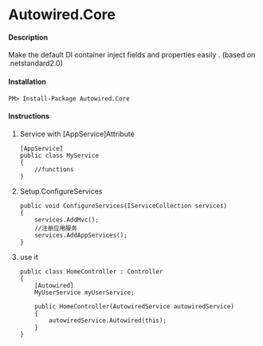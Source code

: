 # Autowired.Core

#### Description
Make the default DI container  inject fields and properties easily . (based on .netstandard2.0)

#### Installation


```
PM> Install-Package Autowired.Core
```


#### Instructions

 1. Service with [AppService]Attribute
    ```
    [AppService]
    public class MyService
    {
        //functions
    }
    ```

 2. Setup.ConfigureServices 
    ```
    public void ConfigureServices(IServiceCollection services)
    {
        services.AddMvc();
        //注册应用服务
        services.AddAppServices();
    }
    ```
 3. use it
    ```
    public class HomeController : Controller
    {
        [Autowired]
        MyUserService myUserService;

        public HomeController(AutowiredService autowiredService)
        {
            autowiredService.Autowired(this);
        }
    }
    ```
